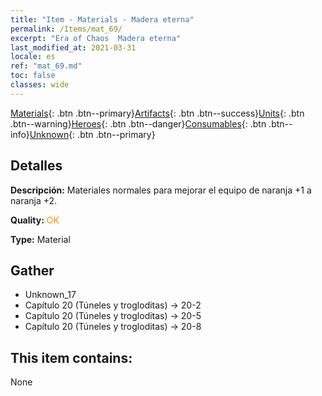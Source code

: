 ```yaml
---
title: "Item - Materials - Madera eterna"
permalink: /Items/mat_69/
excerpt: "Era of Chaos  Madera eterna"
last_modified_at: 2021-03-31
locale: es
ref: "mat_69.md"
toc: false
classes: wide
---
```

 [Materials](/es/Items/){: .btn .btn--primary}[Artifacts](/es/Items/Artifacts/){: .btn .btn--success}[Units](/es/Items/Units/){: .btn .btn--warning}[Heroes](/es/Items/Heroes/){: .btn .btn--danger}[Consumables](/es/Items/Consumables/){: .btn .btn--info}[Unknown](/es/Items/Unknown/){: .btn .btn--primary}

## Detalles
 **Descripción:** Materiales normales para mejorar el equipo de naranja +1 a naranja +2.

 **Quality:** <span style="color: #FF8C00">OK</span>

 **Type:** Material

## Gather

*    Unknown_17 
*    Capítulo 20 (Túneles y trogloditas) -> 20-2 
*    Capítulo 20 (Túneles y trogloditas) -> 20-5 
*    Capítulo 20 (Túneles y trogloditas) -> 20-8 

## This item contains:

  None

